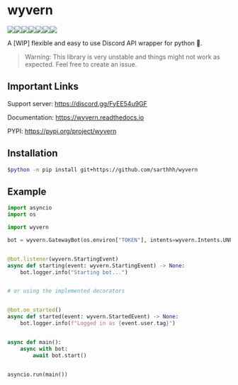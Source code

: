 # wyvern

<img src="https://img.shields.io/github/license/sarthhh/wyvern?style=flat-square"><img src="https://img.shields.io/badge/code%20style-black-000000.svg?style=flat-square"><img src="https://img.shields.io/badge/%20type_checker-pyright-%231674b1?style=flat-square"><img src="https://img.shields.io/github/stars/sarthhh/wyvern?style=flat-square"><img src="https://img.shields.io/github/last-commit/sarthhh/wyvern?style=flat-square"><img src="https://img.shields.io/pypi/pyversions/wyvern?style=flat-square"><img src="https://img.shields.io/pypi/v/wyvern?style=flat-square">

A [WIP] flexible and easy to use Discord API wrapper for python 🚀.
> Warning: This library is very unstable and things might not work as expected. Feel free to create an issue.

## Important Links

Support server: https://discord.gg/FyEE54u9GF

Documentation: https://wyvern.readthedocs.io

PYPI: https://pypi.org/project/wyvern

## Installation
```sh
$python -m pip install git+https://github.com/sarthhh/wyvern
```
## Example
```python
import asyncio
import os

import wyvern

bot = wyvern.GatewayBot(os.environ["TOKEN"], intents=wyvern.Intents.UNPRIVILEGED)


@bot.listener(wyvern.StartingEvent)
async def starting(event: wyvern.StartingEvent) -> None:
    bot.logger.info("Starting bot...")


# or using the implemented decorators


@bot.on_started()
async def started(event: wyvern.StartedEvent) -> None:
    bot.logger.info(f"Logged in as {event.user.tag}")


async def main():
    async with bot:
        await bot.start()


asyncio.run(main())
```
